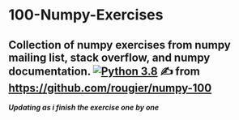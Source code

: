 # 100-Numpy-Exercises
Collection of numpy exercises from numpy mailing list, stack overflow, and numpy documentation.
[![Python 3.8](https://img.shields.io/badge/python-3.8-blue.svg)](https://www.python.org/downloads/release/python-360/)
:writing_hand: from https://github.com/rougier/numpy-100
---
***Updating as i finish the exercise one by one***

